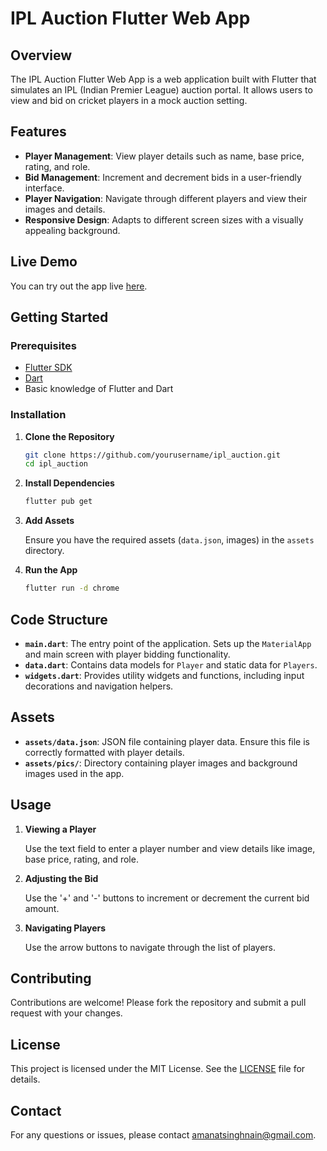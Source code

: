 # IPL Auction Flutter Web App

## Overview

The IPL Auction Flutter Web App is a web application built with Flutter that simulates an IPL (Indian Premier League) auction portal. It allows users to view and bid on cricket players in a mock auction setting.

## Features

- **Player Management**: View player details such as name, base price, rating, and role.
- **Bid Management**: Increment and decrement bids in a user-friendly interface.
- **Player Navigation**: Navigate through different players and view their images and details.
- **Responsive Design**: Adapts to different screen sizes with a visually appealing background.

## Live Demo

You can try out the app live [here](https://ipl-amanat.anamihub.com/).

## Getting Started

### Prerequisites

- [Flutter SDK](https://flutter.dev/docs/get-started/install)
- [Dart](https://dart.dev/get-dart)
- Basic knowledge of Flutter and Dart

### Installation

1. **Clone the Repository**

   ```bash
   git clone https://github.com/yourusername/ipl_auction.git
   cd ipl_auction
   ```

2. **Install Dependencies**

   ```bash
   flutter pub get
   ```

3. **Add Assets**

   Ensure you have the required assets (`data.json`, images) in the `assets` directory. 

4. **Run the App**

   ```bash
   flutter run -d chrome
   ```

## Code Structure

- **`main.dart`**: The entry point of the application. Sets up the `MaterialApp` and main screen with player bidding functionality.
- **`data.dart`**: Contains data models for `Player` and static data for `Players`.
- **`widgets.dart`**: Provides utility widgets and functions, including input decorations and navigation helpers.

## Assets

- **`assets/data.json`**: JSON file containing player data. Ensure this file is correctly formatted with player details.
- **`assets/pics/`**: Directory containing player images and background images used in the app.

## Usage

1. **Viewing a Player**

   Use the text field to enter a player number and view details like image, base price, rating, and role.

2. **Adjusting the Bid**

   Use the '+' and '-' buttons to increment or decrement the current bid amount.

3. **Navigating Players**

   Use the arrow buttons to navigate through the list of players.

## Contributing

Contributions are welcome! Please fork the repository and submit a pull request with your changes.

## License

This project is licensed under the MIT License. See the [LICENSE](LICENSE) file for details.

## Contact

For any questions or issues, please contact [amanatsinghnain@gmail.com](mailto:amanatsinghnain@gmail.com).
